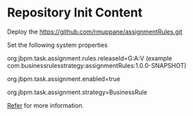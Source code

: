 Repository Init Content
=======================
Deploy the https://github.com/rmuppane/assignmentRules.git 

Set the following system properties

org.jbpm.task.assignment.rules.releaseId=G:A:V (example com.businessrulesstrategy:assignmentRules:1.0.0-SNAPSHOT)

org.jbpm.task.assignment.enabled=true

org.jbpm.task.assignment.strategy=BusinessRule

[Refer](https://www.youtube.com/watch?v=e8_d0Ki5maY) for more information.

